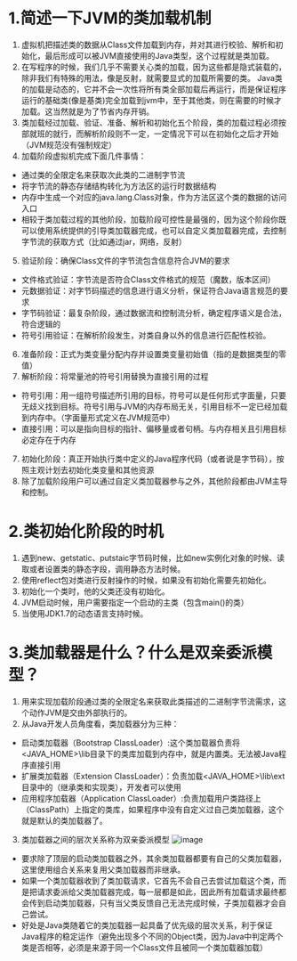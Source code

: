 # 1.简述一下JVM的类加载机制
1. 虚拟机把描述类的数据从Class文件加载到内存，并对其进行校验、解析和初始化，最后形成可以被JVM直接使用的Java类型，这个过程就是类加载。
2. 在写程序的时候，我们几乎不需要关心类的加载，因为这些都是隐式装载的，除非我们有特殊的用法，像是反射，就需要显式的加载所需要的类。
Java类的加载是动态的，它并不会一次性将所有类全部加载后再运行，而是保证程序运行的基础类(像是基类)完全加载到jvm中，至于其他类，则在需要的时候才加载。这当然就是为了节省内存开销。
3. 类加载经过加载、验证、准备、解析和初始化五个阶段，类的加载过程必须按部就班的就行，而解析阶段则不一定，一定情况下可以在初始化之后才开始（JVM规范没有强制规定）
4. 加载阶段虚拟机完成下面几件事情：
* 通过类的全限定名来获取次此类的二进制字节流
* 将字节流的静态存储结构转化为方法区的运行时数据结构
* 内存中生成一个对应的java.lang.Class对象，作为方法区这个类的数据的访问入口
* 相较于类加载过程的其他阶段，加载阶段可控性是最强的，因为这个阶段你既可以使用系统提供的引导类加载器完成，也可以自定义类加载器完成，去控制字节流的获取方式（比如通过jar，网络，反射）
5. 验证阶段：确保Class文件的字节流包含信息符合JVM的要求
* 文件格式验证：字节流是否符合Class文件格式的规范（魔数，版本区间）
* 元数据验证：对字节码描述的信息进行语义分析，保证符合Java语言规范的要求
* 字节码验证：最复杂阶段，通过数据流和控制流分析，确定程序语义是合法，符合逻辑的
* 符号引用验证：在解析阶段发生，对类自身以外的信息进行匹配性校验。
6. 准备阶段：正式为类变量分配内存并设置类变量初始值（指的是数据类型的零值）
7. 解析阶段：将常量池的符号引用替换为直接引用的过程
* 符号引用：用一组符号描述所引用的目标，符号可以是任何形式字面量，只要无歧义找到目标。符号引用与JVM的内存布局无关，引用目标不一定已经加载到内存中。（字面量形式定义在JVM规范中）
* 直接引用：可以是指向目标的指针、偏移量或者句柄。与内存相关且引用目标必定存在于内存
7. 初始化阶段：真正开始执行类中定义的Java程序代码（或者说是字节码），按照主观计划去初始化类变量和其他资源
8. 除了加载阶段用户可以通过自定义类加载器参与之外，其他阶段都由JVM主导和控制。


# 2.类初始化阶段的时机
1. 遇到new、getstatic、putstaic字节码时候，比如new实例化对象的时候、读取或者设置类的静态字段，调用静态方法时候。
2. 使用reflect包对类进行反射操作的时候，如果没有初始化需要先初始化。
3. 初始化一个类时，他的父类还没有初始化。
4. JVM启动时候，用户需要指定一个启动的主类（包含main()的类）
5. 当使用JDK1.7的动态语言支持时候。

# 3.类加载器是什么？什么是双亲委派模型？
1. 用来实现加载阶段通过类的全限定名来获取此类描述的二进制字节流需求，这个动作JVM是交由外部执行的。
2. 从Java开发人员角度看，类加载器分为三种：
* 启动类加载器（Bootstrap ClassLoader）:这个类加载器负责将<JAVA_HOME>\lib目录下的类库加载到内存中，就是内置类。无法被Java程序直接引用
* 扩展类加载器（Extension ClassLoader）：负责加载<JAVA_HOME>\lib\ext目录中的（继承类和实现类），开发者可以使用
* 应用程序加载器（Application ClassLoader）:负责加载用户类路径上（ClassPath）上指定的类库，如果程序中没有自定义过自己类加载器，这个就是默认的类加载器了。
3. 类加载器之间的层次关系称为双亲委派模型
![image](http://img.blog.csdn.net/20170625231013755?watermark/2/text/aHR0cDovL2Jsb2cuY3Nkbi5uZXQvamF2YXplamlhbg==/font/5a6L5L2T/fontsize/400/fill/I0JBQkFCMA==/dissolve/70/gravity/SouthEast)
* 要求除了顶层的启动类加载器之外，其余类加载器都要有自己的父类加载器，这里使用组合关系来复用父类加载器而非继承。
* 如果一个类加载器收到了类加载请求，它首先不会自己去尝试加载这个类，而是把请求委派给父类加载器完成，每一层都是如此，因此所有加载请求最终都会传到启动类加载器，只有当父类反馈自己无法完成时候，子类加载器才会自己尝试。
* 好处是Java类随着它的类加载器一起具备了优先级的层次关系，利于保证Java程序的稳定运作（避免出现多个不同的Object类，因为Java中判定两个类是否相等，必须是来源于同一个Class文件且被同一个类加载器加载）